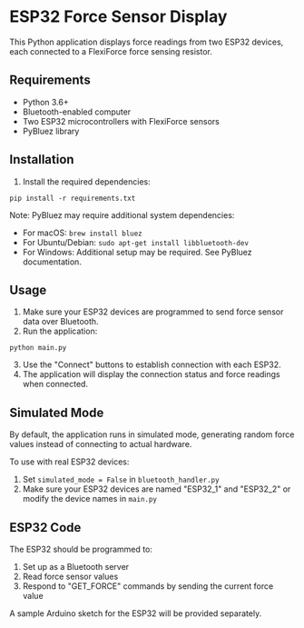 # ESP32 Force Sensor Display

This Python application displays force readings from two ESP32 devices, each connected to a FlexiForce force sensing resistor.

## Requirements

- Python 3.6+
- Bluetooth-enabled computer
- Two ESP32 microcontrollers with FlexiForce sensors
- PyBluez library

## Installation

1. Install the required dependencies:
```
pip install -r requirements.txt
```

Note: PyBluez may require additional system dependencies:
- For macOS: `brew install bluez`
- For Ubuntu/Debian: `sudo apt-get install libbluetooth-dev`
- For Windows: Additional setup may be required. See PyBluez documentation.

## Usage

1. Make sure your ESP32 devices are programmed to send force sensor data over Bluetooth.
2. Run the application:
```
python main.py
```
3. Use the "Connect" buttons to establish connection with each ESP32.
4. The application will display the connection status and force readings when connected.

## Simulated Mode

By default, the application runs in simulated mode, generating random force values instead of connecting to actual hardware. 

To use with real ESP32 devices:
1. Set `simulated_mode = False` in `bluetooth_handler.py`
2. Make sure your ESP32 devices are named "ESP32_1" and "ESP32_2" or modify the device names in `main.py`

## ESP32 Code

The ESP32 should be programmed to:
1. Set up as a Bluetooth server
2. Read force sensor values
3. Respond to "GET_FORCE" commands by sending the current force value

A sample Arduino sketch for the ESP32 will be provided separately. 